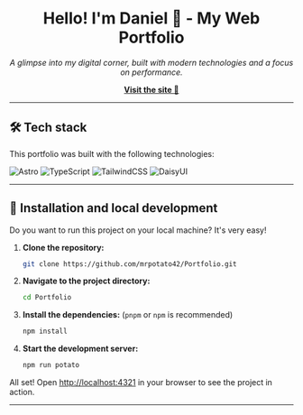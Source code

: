 <h1 align="center"> Hello! I'm Daniel 👋 - My Web Portfolio </h1>

*<p align="center">A glimpse into my digital corner, built with modern technologies and a focus on performance.</p>*

<p align="center">
  <a href="https://mrpotatoprm.netlify.app/">
    <strong>Visit the site 🚀</strong>
  </a>
</p>

* * * * * * * * * * * * * * * * * * * * * * * * * * * * * * * * * * * * * * * * * * * * * * * * * * * * * * * * * * * * * 

## 🛠️ Tech stack

This portfolio was built with the following technologies:

![Astro](https://img.shields.io/badge/Astro-BC52EE?style=for-the-badge&logo=astro&logoColor=white) ![TypeScript](https://img.shields.io/badge/TypeScript-3178C6?style=for-the-badge&logo=typescript&logoColor=white) ![TailwindCSS](https://img.shields.io/badge/Tailwind_CSS-38B2AC?style=for-the-badge&logo=tailwind-css&logoColor=white) ![DaisyUI](https://img.shields.io/badge/DaisyUI-152734?style=for-the-badge&logo=daisyui&logoColor=white)

* * * * * * * * * * * * * * * * * * * * * * * * * * * * * * * * * * * * * * * * * * * * * * * * * * * * * * * * * * * * * 

## 🔧 Installation and local development

Do you want to run this project on your local machine? It's very easy!

1.  **Clone the repository:**
    ```bash
    git clone https://github.com/mrpotato42/Portfolio.git
    ```

2.  **Navigate to the project directory:**
    ```bash
    cd Portfolio
    ```

3.  **Install the dependencies:**
    (`pnpm` or `npm` is recommended)
    ```bash
    npm install
    ```

4.  **Start the development server:**
    ```bash
    npm run potato
    ```

All set! Open [http://localhost:4321](http://localhost:4321) in your browser to see the project in action.

---
